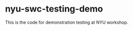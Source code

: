 nyu-swc-testing-demo
====================

This is the code for demonstration testing at NYU workshop.
